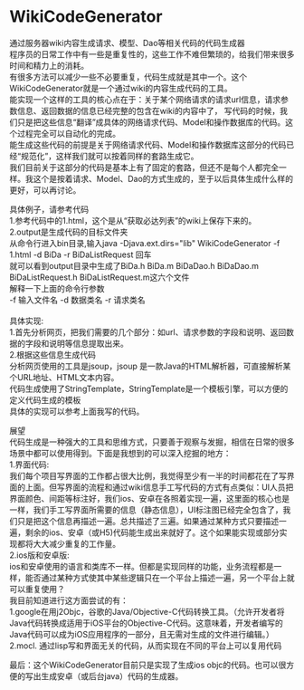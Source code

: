 # WikiCodeGenerator
通过服务器wiki内容生成请求、模型、Dao等相关代码的代码生成器<br>
程序员的日常工作中有一些是重复性的，这些工作不难但繁琐的，给我们带来很多时间和精力上的消耗。<br>
有很多方法可以减少一些不必要重复，代码生成就是其中一个。这个WikiCodeGenerator就是一个通过wiki的内容生成代码的工具。<br>
能实现一个这样的工具的核心点在于：关于某个网络请求的请求url信息，请求参数信息、返回数据的信息已经完整的包含在wiki的内容中了，
写代码的时候，我们只是把这些信息“翻译”成具体的网络请求代码、Model和操作数据库的代码。这个过程完全可以自动化的完成。<br>
能生成这些代码的前提是关于网络请求代码、Model和操作数据库这部分的代码已经“规范化”，这样我们就可以按着同样的套路生成它。<br>
我们目前关于这部分的代码是基本上有了固定的套路，但还不是每个人都完全一样。我这个是按着请求、Model、Dao的方式生成的，至于以后具体生成什么样的更好，可以再讨论。<br>

具体例子，请参考代码<br>
1.参考代码中的1.html，这个是从“获取必达列表”的wiki上保存下来的。<br>
2.output是生成代码的目标文件夹<br>
从命令行进入bin目录,输入java -Djava.ext.dirs="lib" WikiCodeGenerator -f 1.html -d BiDa -r BiDaListRequest 回车<br>
就可以看到output目录中生成了BiDa.h BiDa.m BiDaDao.h BiDaDao.m BiDaListRequest.h BiDaListRequest.m这六个文件<br>
解释一下上面的命令行参数<br>
-f 输入文件名 -d 数据类名 -r 请求类名<br>
<br>
具体实现:<br>
1.首先分析网页，把我们需要的几个部分：如url、请求参数的字段和说明、返回数据的字段和说明等信息提取出来。<br>
2.根据这些信息生成代码<br>
分析网页使用的工具是jsoup，jsoup 是一款Java的HTML解析器，可直接解析某个URL地址、HTML文本内容。<br>
代码生成使用了StringTemplate，StringTemplate是一个模板引擎，可以方便的定义代码生成的模板<br>
具体的实现可以参考上面我写的代码。<br>

展望<br>
代码生成是一种强大的工具和思维方式，只要善于观察与发掘，相信在日常的很多场景中都可以使用得到。下面是我想到的可以深入挖掘的地方：<br>
1.界面代码:<br>
我们每个项目写界面的工作都占很大比例，我觉得至少有一半的时间都花在了写界面的上面。但写界面的流程和通过wiki信息手工写代码的方式有点类似：UI人员把界面颜色、间距等标注好，我们ios、安卓在各照着实现一遍，这里面的核心也是一样，我们手工写界面所需要的信息（静态信息），UI标注图已经完全包含了，我们只是把这个信息再描述一遍。总共描述了三遍。如果通过某种方式只要描述一遍，剩余的ios、安卓（或H5)代码能生成出来就好了。这个如果能实现或部分实现都将大大减少重复的工作量。<br>
2.ios版和安卓版:<br>
ios和安卓使用的语言和类库不一样。但都是实现同样的功能，业务流程都是一样，能否通过某种方式使其中某些逻辑只在一个平台上描述一遍，另一个平台上就可以重复使用？<br>
我目前知道进行这方面尝试的有：<br>
1.google在用j2Objc，谷歌的Java/Objective-C代码转换工具。（允许开发者将Java代码转换成适用于iOS平台的Objective-C代码。这意味着，开发者编写的Java代码可以成为iOS应用程序的一部分，且无需对生成的文件进行编辑。）<br>
2.mocl. 通过lisp写和界面无关的代码，从而实现在不同的平台上可以复用代码<br>

最后：这个WikiCodeGenerator目前只是实现了生成ios objc的代码。也可以很方便的写出生成安卓（或后台java）代码的生成器。

